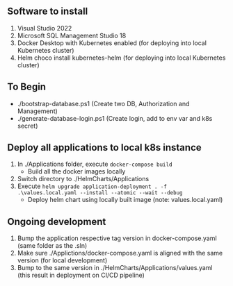 ## Software to install
1. Visual Studio 2022
2. Microsoft SQL Management Studio 18
3. Docker Desktop with Kubernetes enabled (for deploying into local Kubernetes cluster)
4. Helm choco install kubernetes-helm (for deploying into local Kubernetes cluster)

## To Begin
- ./bootstrap-database.ps1 (Create two DB, Authorization and Management)
- ./generate-database-login.ps1 (Create login, add to env var and k8s secret)

## Deploy all applications to local k8s instance
1. In ./Applications folder, execute `docker-compose build`
    * Build all the docker images locally
2. Switch directory to ./HelmCharts/Applications
3. Execute `helm upgrade application-deployment . -f .\values.local.yaml --install --atomic --wait --debug`
    * Deploy helm chart using locally built image (note: values.local.yaml)

## Ongoing development
1. Bump the application respective tag version in docker-compose.yaml (same folder as the .sln)
2. Make sure ./Applictions/docker-compose.yaml is aligned with the same version (for local development)
3. Bump to the same version in ./HelmCharts/Applications/values.yaml (this result in deployment on CI/CD pipeline)